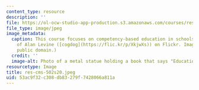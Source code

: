 ```yaml
---
content_type: resource
description: ''
file: https://ol-ocw-studio-app-production.s3.amazonaws.com/courses/res-cms-502-competency-based-education-the-why-what-and-how-spring-2020/53ac9f32c308db83279f7428066a811a_res-cms-502s20.jpeg
file_type: image/jpeg
image_metadata:
  caption: This course focuses on competency-based education in schools.(Image courtesy
    of Alan Levine ([cogdog](https://flic.kr/p/XkjwXs)) on Flickr. Image is in the
    public domain.)
  credit: ''
  image-alt: Photo of a metal statue holding a book that says "Education."
resourcetype: Image
title: res-cms-502s20.jpeg
uid: 53ac9f32-c308-db83-279f-7428066a811a
---
```

